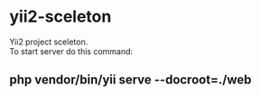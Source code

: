 # yii2-sceleton
Yii2 project sceleton.  
To start server do this command:  
## php vendor/bin/yii serve --docroot=./web ##
